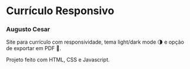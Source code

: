# Currículo Responsivo
### Augusto Cesar
Site para currículo com responsividade, tema light/dark mode 🌗 e opção de exportar em PDF 📄. <br>

Projeto feito com HTML, CSS e Javascript. 

